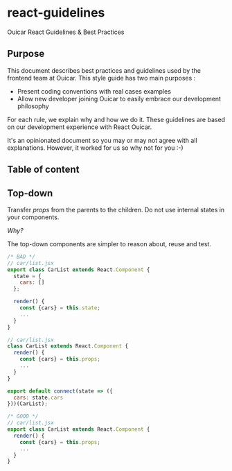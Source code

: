 # react-guidelines
Ouicar React Guidelines &amp; Best Practices
## Purpose
This document describes best practices and guidelines used by the frontend team at Ouicar.
This style guide has two main purposes :
-  Present coding conventions with real cases examples
-	 Allow new developer joining Ouicar to easily embrace our development philosophy

For each rule, we explain why and how we do it.
These guidelines are based on our development experience with React Ouicar.

It's an opinionated document so you may or may not agree with all explanations. However, it worked for us so why not for you :-)

## Table of content

## Top-down

Transfer *props* from the parents to the children. Do not use internal states in your components.

*Why?*

The top-down components are simpler to reason about, reuse and test.

```javascript
/* BAD */
// car/list.jsx
export class CarList extends React.Component {
  state = {
    cars: []
  };

  render() {
    const {cars} = this.state;
    ...
  }
}

// car/list.jsx
class CarList extends React.Component {
  render() {
    const {cars} = this.props;
    ...
  }
}

export default connect(state => ({
  cars: state.cars
}))(CarList);

/* GOOD */
// car/list.jsx
export class CarList extends React.Component {
  render() {
    const {cars} = this.props;
    ...
  }
}
```
